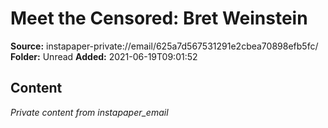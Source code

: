 # Meet the Censored: Bret Weinstein

**Source:** instapaper-private://email/625a7d567531291e2cbea70898efb5fc/
**Folder:** Unread
**Added:** 2021-06-19T09:01:52




## Content
*Private content from instapaper_email*
